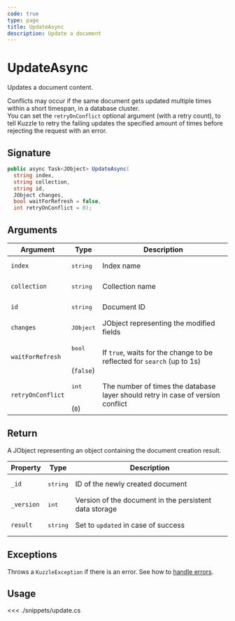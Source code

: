 ```yaml
---
code: true
type: page
title: UpdateAsync
description: Update a document
---
```


# UpdateAsync

Updates a document content.

Conflicts may occur if the same document gets updated multiple times within a short timespan, in a database cluster.  
You can set the `retryOnConflict` optional argument (with a retry count), to tell Kuzzle to retry the failing updates the specified amount of times before rejecting the request with an error.

## Signature

```csharp
public async Task<JObject> UpdateAsync(
  string index,
  string collection,
  string id,
  JObject changes,
  bool waitForRefresh = false,
  int retryOnConflict = 0);

```

## Arguments

| Argument     | Type                                 | Description                           |
| ------------ | ------------------------------------ | ------------------------------------- |
| `index`      | <pre>string</pre>        | Index name                            |
| `collection` | <pre>string</pre>        | Collection name                       |
| `id`         | <pre>string</pre>        | Document ID                           |
| `changes`   | <pre>JObject</pre>        | JObject representing the modified fields |
| `waitForRefresh`   | <pre>bool</pre><br/>(`false`)       | If `true`, waits for the change to be reflected for `search` (up to 1s)           |
| `retryOnConflict` | <pre>int</pre><br/>(`0`)                 | The number of times the database layer should retry in case of version conflict    |

## Return

A JObject representing an object containing the document creation result.

| Property  | Type              | Description                                            |
| --------- | ----------------- | ------------------------------------------------------ |
| `_id`      | <pre>string</pre> | ID of the newly created document                       |
| `_version` | <pre>int</pre> | Version of the document in the persistent data storage |
| `result`    | <pre>string</pre> | Set to `updated` in case of success                    |

## Exceptions

Throws a `KuzzleException` if there is an error. See how to [handle errors](/sdk/csharp/1/essentials/error-handling).

## Usage

<<< ./snippets/update.cs
